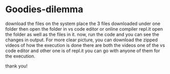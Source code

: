 # Goodies-dilemma
download the files on the system
place the 3 files downloaded under one folder
then open the folder in vs code editor or online compiler repl.it
open the folder as well as the files in it.
now, run the code and you can see the changes in output.
For more clear picture, you can download the zipped videos of how the execution is done
there are both the videos one of the vs code editor and other one is of repl.it
you can go with anyone of them for the execution.

thank you!
